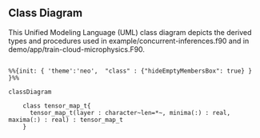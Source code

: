 Class Diagram
-------------
This Unified Modeling Language (UML) class diagram depicts the derived types and procedures used in example/concurrent-inferences.f90 and in demo/app/train-cloud-microphysics.F90.

```mermaid

%%{init: { 'theme':'neo',  "class" : {"hideEmptyMembersBox": true} } }%%

classDiagram

    class tensor_map_t{
      tensor_map_t(layer : character~len=*~, minima(:) : real, maxima(:) : real) : tensor_map_t
    }
